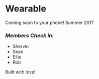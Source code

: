 # Wearable
Coming soon to your phone! Summer 2017


### _Members Check in:_
* Shervin
* Sean
* Ellie
* Rob

Built with love!

